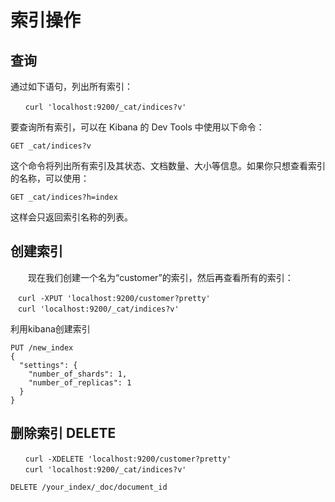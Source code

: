 # 索引操作

## 查询

通过如下语句，列出所有索引：

```
　　curl 'localhost:9200/_cat/indices?v'
```

要查询所有索引，可以在 Kibana 的 Dev Tools 中使用以下命令：

```
GET _cat/indices?v
```

这个命令将列出所有索引及其状态、文档数量、大小等信息。如果你只想查看索引的名称，可以使用：

```
GET _cat/indices?h=index
```

这样会只返回索引名称的列表。



## 创建索引

　　现在我们创建一个名为“customer”的索引，然后再查看所有的索引：

```
　curl -XPUT 'localhost:9200/customer?pretty'
　curl 'localhost:9200/_cat/indices?v'
```

利用kibana创建索引

```
PUT /new_index
{
  "settings": {
    "number_of_shards": 1,
    "number_of_replicas": 1
  }
}

```

## 删除索引 DELETE

```
　　curl -XDELETE 'localhost:9200/customer?pretty'
　　curl 'localhost:9200/_cat/indices?v'
```

```
DELETE /your_index/_doc/document_id
```

